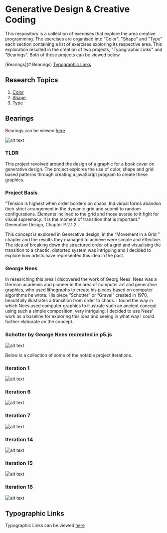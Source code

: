 # Generative Design & Creative Coding

This respository is a collection of exercises that explore the area creative programming. The exercises are organised into "Color", "Shape" and "Type" each section containing a list of exercises exploring its respective area. This exploration resulted in the creation of two projects, "Typographic Links" and "Bearings". Both of these projects can be viewed below.

[Bearings](# Bearings)
[Typographic Links](#Typographic-Links)

## Research Topics

1. [Color](01_Colors/)
2. [Shape](02_Shape/)
3. [Type](03_Type/)

## Bearings

Bearings can be viewed [here](00_Outputs/01_Bearings/bearings)

![alt text](00_Outputs/01_Bearings/bearings/images/final.png "image")

### TLDR

This project revolved around the design of a graphic for a book cover on generative design. The project explores the use of color, shape and grid based patterns through creating a javaScript program to create these graphics.

### Project Basis

“Tension is highest when order borders on chaos. Individual forms abandon their strict arrangement in the dynamic grid and submit to random configurations. Elements inclined to the grid and those averse to it fight for visual supremacy. It is the moment of transition that is important.”
Generative Design, Chapter P.2.1.2

This concept is explored in Generative design, in the “Movement in a Grid ” chapter and the results they managed to achieve were simple and effective. The idea of breaking down the structured order of a grid and visualising the transition to a chaotic, distorted system was intriguing and I decided to explore how artists have represented this idea in the past.

### George Nees

In researching this area I discovered the work of Georg Nees. Nees was a German academic and pioneer in the area of computer art and generative graphics, who used lithographs to create his pieces based on computer algorithms he wrote. His piece “Schotter” or “Gravel” created in 1970, beautifully illustrates a transition from order to chaos. I found the way in which Nees used computer graphics to illustrate such an ancient concept using such a simple composition, very intriguing. I decided to use Nees’ work as a baseline for exploring this idea and seeing in what way I could further elaborate on the concept.

### Schotter by George Nees recreated in p5.js

![alt text](00_Outputs/01_Bearings/bearings/images/schotter.png "image")

Below is a collection of some of the notable project iterations.

### Iteration 1

![alt text](00_Outputs/01_Bearings/bearings/images/01.png "image")

### Iteration 6

![alt text](00_Outputs/01_Bearings/bearings/images/06.png "image")

### Iteration 7

![alt text](00_Outputs/01_Bearings/bearings/images/07.png "image")

### Iteration 14

![alt text](00_Outputs/01_Bearings/bearings/images/14.png "image")

### Iteration 15

![alt text](00_Outputs/01_Bearings/bearings/images/15.png "image")

### Iteration 16

![alt text](00_Outputs/01_Bearings/bearings/images/16.png "image")

## Typographic Links

Typographic Links can be viewed [here](00_Outputs/02_Typographic_Links/links)
